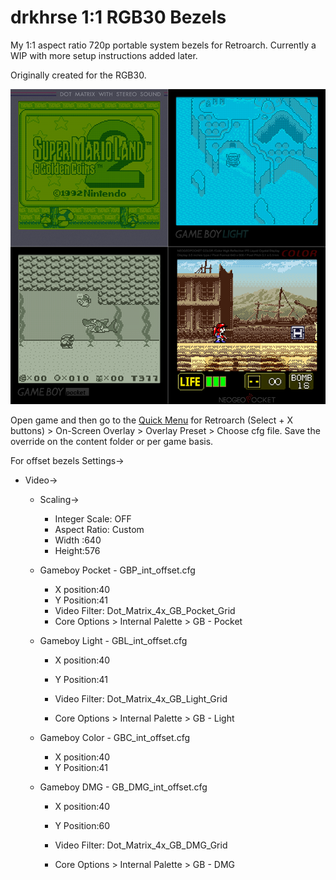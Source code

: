 # drkhrse 1:1 RGB30 Bezels
My 1:1 aspect ratio 720p portable system bezels for Retroarch. Currently a WIP with more setup instructions added later.

Originally created for the RGB30.

![Screenshot](/screenshots/overview.png)

Open game and then go to the [Quick Menu](https://github.com/OnionUI/Onion/wiki/Global-Shortcuts) for Retroarch (Select + X buttons) > On-Screen Overlay > Overlay Preset > Choose cfg file. Save the override on the content folder or per game basis.

For offset bezels
Settings->
- Video->
  - Scaling->
    - Integer Scale: OFF
    - Aspect Ratio: Custom
    - Width :640
    - Height:576

  - Gameboy Pocket - GBP_int_offset.cfg
    - X position:40 
    - Y Position:41	
    - Video Filter: Dot_Matrix_4x_GB_Pocket_Grid
    - Core Options > Internal Palette > GB - Pocket
		
  - Gameboy Light - GBL_int_offset.cfg
    - X position:40
    - Y Position:41
			
    - Video Filter: Dot_Matrix_4x_GB_Light_Grid
    - Core Options > Internal Palette > GB - Light

  - Gameboy Color - GBC_int_offset.cfg
    - X position:40
    - Y Position:41
		
  - Gameboy DMG - GB_DMG_int_offset.cfg
    - X position:40
    - Y Position:60
   
    - Video Filter: Dot_Matrix_4x_GB_DMG_Grid
    - Core Options > Internal Palette > GB - DMG
